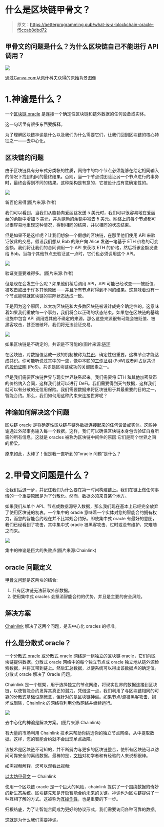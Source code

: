 # 什么是区块链甲骨文？

> 原文：<https://betterprogramming.pub/what-is-a-blockchain-oracle-f5ccab8dbd72>

## 甲骨文的问题是什么？为什么区块链自己不能进行 API 调用？

![](img/28e69b804268930984fa187431dc809f.png)

通过[Canva.com](http://canva.com/)从佩什科夫获得的原始背景图像

# 1.神谕是什么？

一个[区块链 oracle](https://blog.chain.link/oracles-the-key-to-unlocking-smart-contracts/) 是连接一个确定性区块链和链外数据的任何设备或实体。

这一句话里有很多东西要解释。

为了理解区块链神谕是什么以及我们为什么需要它们，让我们回到区块链的核心特征之一——去中心化。

## 区块链的问题

由于区块链具有分布式分类帐的性质，网络中的每个节点必须能够在给定相同输入的情况下找到相同的最终结果。否则，当一个节点试图验证另一个节点进行的事务时，最终会得到不同的结果。这种架构是有意的，它被设计成有意确定性的。

![](img/4c6ce1e2195c49ebb2bcf903e93f6695.png)

新百伦易得(图片来源:作者)

我们可以看到，当我们从鲍勃向爱丽丝发送 5 美元时，我们可以很容易地在爱丽丝的余额中增加 5 美元，并从鲍勃的余额中减去 5 美元。网络上的每个节点都可以很容易地重现这种情况，得到相同的结果，并以相同的状态结束。

但是如果不是这样呢？让我们想象一个假想的区块链，在那里他们使用 API 来验证彼此的交易。假设我们想从 Bob 的账户向 Alice 发送一笔基于 ETH 价格的可变金额。我们将让我们的合同调用一个 API 来获取 ETH 的价格，然后将该金额发送给 Bob。当每个其他节点去验证这一点时，它们也必须调用这个 API。

![](img/7d7030e328773c19fd2a4328203e9e38.png)

验证变量要难得多。(图片来源:作者)

但是现在会发生什么呢？如果他们稍后调用 API，API 可能已经改变——被贬值、被攻击或出于许多其他原因——并且所有节点将得到不同的结果。这意味着没有一个节点能够就区块链的实际状态达成一致。

正是因为这个原因，以太坊区块链和大多数区块链被设计成完全确定性的。这意味着如果我们重放每一个事务，我们将会以正确的状态结束。如果您在区块链的基础设施中包含 API 调用或其他不确定的来源，那么这些来源很有可能会被贬值、被黑客攻击，甚至被破坏，我们将无法验证交易。

![](img/2cedc502a32adb7d0f3a329cf00b13da.png)

如果区块链是不确定的，共识是不可能的(图片来源:[链环](https://chain.link)

在区块链，对数据值达成一致的机制被称为[共识](https://blockgeeks.com/guides/blockchain-consensus/)，确定性很重要，这样节点才能达成共识。你可能听说过其中的一些，像中本聪的[工作证明](https://cointelegraph.com/explained/proof-of-work-explained) (PoW)或者拜占庭共识的[股份证明](https://www.investopedia.com/terms/p/proof-stake-pos.asp) (PoS)。共识是区块链成功的关键因素之一。

但是我们需要区块链世界与现实世界联系起来。我们需要将 ETH 和其他加密货币的价格纳入合同，这样我们就可以进行 DeFi。我们需要得到天气数据，这样我们就可以有分散的无信用保险。我们需要数据来将区块链用于其最重要的目的之一，智能合约。那么，我们如何用这种约束来连接世界呢？

## 神谕如何解决这个问题

区块链 oracle 是将确定性区块链与链外数据连接起来的任何设备或实体。这些神谕通过外部事务输入每一个数据。这样，我们可以确保区块链本身包含验证自身所需的所有信息。这就是 oracles 被称为区块链中间件的原因:它们是两个世界之间的桥梁。

原来如此，太棒了！但是我一直听到的“oracle 问题”是什么？

# 2.甲骨文问题是什么？

让我们后退一步，并记住我们为什么要在第一时间构建链上。我们在链上做任何事情的一个重要原因是为了分散化。然而，数据必须来自某个地方。

如果我们从单个 API、节点或数据源导入数据，那么我们现在基本上已经完全放弃了使用区块链的初衷。一个集中的 oracle 意味着一个实体对您的智能合约拥有权力，而您的智能合约现在并不比常规合约好。即使集中式 oracle 有最好的意图，我们已经看到了攻击，其中集中式 oracle 被黑客攻击、过时或没有维护，灾难随之而来。

![](img/8038f3567092ffb1f114f981d90c0f67.png)

集中的神谕是巨大的失败点(图片来源:Chainlink)

## oracle 问题定义

[甲骨文问题](https://ethereum.stackexchange.com/a/84645/57451)是这两块的结合:

1.  只有区块链无法获取外部数据。
2.  使用集中式 oracles 会抵消智能合约的优势，并且是主要的安全风险。

## 解决方案

[Chainlink](https://chain.link/) 解决了这两个问题，是去中心化 oracles 的标准。

## 什么是分散式 oracle？

一个[分散式 oracle](https://docs.chain.link/docs/architecture-decentralized-model) 或分散式 oracle 网络是一组独立的区块链 oracle，它们向区块链提供数据。分散式 oracle 网络中的每个独立节点或 oracle 独立地从链外源检索数据，并将其带到链上。然后汇总数据，以便系统可以得出该数据点的确定值。分散式 oracle 解决了 Oracle 问题。

Chainlink 是一个框架，用于选择独立的节点网络，将现实世界的数据连接到区块链，以使智能合约发挥其真正的潜力。凭借这一点，我们利用了与区块链相同的可靠的分散式基础设施概念，但针对的是区块链神谕。如果节点/源被黑客攻击、损坏或删除，Chainlink 的网络将利用分散网络并继续运行。

![](img/352395d0cb1e2af378c3d866f775ab59.png)

去中心化的神谕是解决方案。(图片来源:Chainlink)

有大量的市场利用 Chainlink 技术来帮助你挑选你的独立节点网络，从中提取数据。这样，您的智能合约就不会出现单点故障。

该技术是区块链不可知的，并不断努力与更多的区块链整合，使所有区块链可以访问可靠安全的离线数据。最棒的是，[文档](https://docs.chain.link/docs)对初学者和有经验的人来说都很棒。

如需视频解释，您可以观看此视频:

[以太坊甲骨文](https://docs.ethhub.io/built-on-ethereum/oracles/chainlink/) — Chainlink

使用一个区块链 oracle 是一个巨大的风险，chainlink 提供了一个围绕数据的奇妙的新生态系统。区块链先知是开启智能合约未来的关键。神谕也为区块链提供了一种互相了解的方式。这被称为[互操作性](https://cointelegraph.com/explained/blockchain-interoperability-explained)，也是重要的下一步。

归根结底，为了让智能合同成为更好的协议形式，我们需要访问各种可靠的数据。

这就是为什么我们需要神谕。